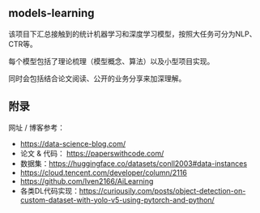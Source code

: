 ## models-learning

该项目下汇总接触到的统计机器学习和深度学习模型，按照大任务可分为NLP、CTR等。

每个模型包括了理论梳理（模型概念、算法）以及小型项目实现。

同时会包括结合论文阅读、公开的业务分享来加深理解。


## 附录

网址 / 博客参考：

- https://data-science-blog.com/
- 论文 & 代码： https://paperswithcode.com/ 
- 数据集：https://huggingface.co/datasets/conll2003#data-instances
- https://cloud.tencent.com/developer/column/2116
- https://github.com/Iven2166/AiLearning
- 各类DL代码实现：https://curiousily.com/posts/object-detection-on-custom-dataset-with-yolo-v5-using-pytorch-and-python/